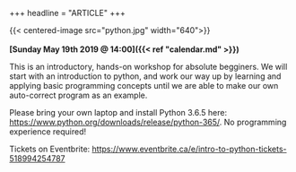 +++
headline = "ARTICLE"
+++

{{< centered-image src="python.jpg" width="640">}}
</br>
</br>
__[Sunday May 19th 2019 @ 14:00]({{< ref "calendar.md" >}})__  
  
This is an introductory, hands-on workshop for absolute begginers. We will start with an introduction to python, and work our way up by learning and applying basic programming concepts until we are able to make our own auto-correct program as an example.

Please bring your own laptop and install Python 3.6.5 here: https://www.python.org/downloads/release/python-365/. No programming experience required!

Tickets on Eventbrite: https://www.eventbrite.ca/e/intro-to-python-tickets-518994254787
